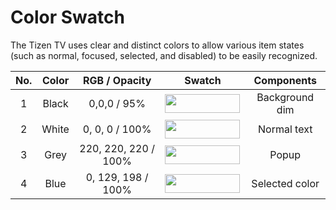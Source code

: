 # Color Swatch

The Tizen TV uses clear and distinct colors to allow various item states (such as normal, focused, selected, and disabled) to be easily recognized.

| No. | Color | RGB / Opacity | Swatch | Components |
|:---:|:---:|:---:|:---:|:---:|
| 1 | Black | 0,0,0 / 95% | <img alt="" height="30" src="media/st_05_color_swatch_black.png" width="120" /> | Background dim |
| 2 | White | 0, 0, 0 / 100% | <img alt="" height="30" src="media/st_06_color_swatch_white.png" width="120" /> | Normal text |
| 3 | Grey | 220, 220, 220 / 100% | <img alt="" height="30" src="media/st_07_color_swatch_grey.png" width="120" /> | Popup |
| 4 | Blue | 0, 129, 198 / 100% | <img alt="" height="30" src="media/st_08_color_swatch_blue.png" width="120" /> | Selected color |
